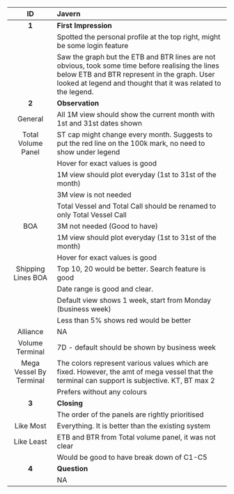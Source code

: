 | ID                      |      Javern  |
| :---:                     |:----              |
|**1**                    | **First Impression**  |
|                         | Spotted the personal profile at the top right, might be some login feature |
|                         | Saw the graph but the ETB and BTR lines are not obvious, took some time before realising the lines below ETB and BTR represent in the graph. User looked at legend and thought that it was related to the legend. |
|**2**                    | **Observation** |
| General                 | All 1M view should show the current month with 1st and 31st dates shown |
| Total Volume Panel      | ST cap might change every month. Suggests to put the red line on the 100k mark, no need to show under legend |
|                         | Hover for exact values is good |
|                         | 1M view should plot everyday (1st to 31st of the month) |
|                         | 3M view is not needed |
|                         | Total Vessel and Total Call should be renamed to only Total Vessel Call |
| BOA                     | 3M not needed (Good to have) |
|                         | 1M view should plot everyday (1st to 31st of the month) |
|                         | Hover for exact values is good |
| Shipping Lines BOA      | Top 10, 20 would be better. Search feature is good |
|                         | Date range is good and clear. |
|                         | Default view shows 1 week, start from Monday (business week) |
|                         | Less than 5% shows red would be better |
| Alliance                | NA |
| Volume Terminal         | 7D - default should be shown by business week |
| Mega Vessel By Terminal | The colors represent various values which are fixed. However, the amt of mega vessel that the terminal can support is subjective. KT, BT max 2 |
|                         | Prefers without any colours |
|**3**                      | **Closing** |
| | The order of the panels are rightly prioritised |
|Like Most | Everything. It is better than the existing system  |
|Like Least |  ETB and BTR from Total volume panel, it was not clear  |
| | Would be good to have break down of C1-C5 |
|**4**   | **Question** |
| | NA |
